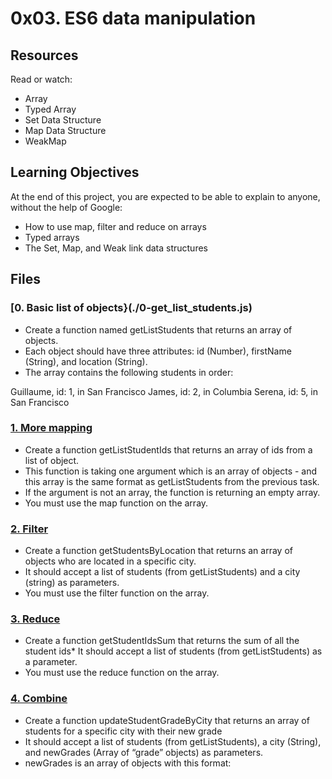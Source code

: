 # 0x03. ES6 data manipulation

## Resources
Read or watch:

* Array
* Typed Array
* Set Data Structure
* Map Data Structure
* WeakMap

## Learning Objectives
At the end of this project, you are expected to be able to explain to anyone, without the help of Google:

* How to use map, filter and reduce on arrays
* Typed arrays
* The Set, Map, and Weak link data structures

## Files

### [0. Basic list of objects}(./0-get_list_students.js)
* Create a function named getListStudents that returns an array of objects.
* Each object should have three attributes: id (Number), firstName (String), and location (String).
* The array contains the following students in order:

Guillaume, id: 1, in San Francisco
James, id: 2, in Columbia
Serena, id: 5, in San Francisco

### [1. More mapping](./1-get_list_student_ids.js)
* Create a function getListStudentIds that returns an array of ids from a list of object.
* This function is taking one argument which is an array of objects - and this array is the same format as getListStudents from the previous task.
* If the argument is not an array, the function is returning an empty array.
* You must use the map function on the array.

### [2. Filter](./2-get_students_by_loc.js)
* Create a function getStudentsByLocation that returns an array of objects who are located in a specific city.
* It should accept a list of students (from getListStudents) and a city (string) as parameters.
* You must use the filter function on the array.

### [3. Reduce](./3-get_ids_sum.js)
* Create a function getStudentIdsSum that returns the sum of all the student ids* It should accept a list of students (from getListStudents) as a parameter.
* You must use the reduce function on the array.

### [4. Combine](./4-update_grade_by_city.js)
* Create a function updateStudentGradeByCity that returns an array of students for a specific city with their new grade
* It should accept a list of students (from getListStudents), a city (String), and newGrades (Array of “grade” objects) as parameters.
* newGrades is an array of objects with this format:
